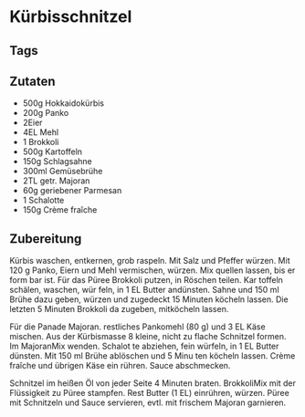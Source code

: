 # Kürbisschnitzel

## Tags

## Zutaten

- 500g Hokkaidokürbis
- 200g Panko
- 2Eier
- 4EL Mehl
- 1 Brokkoli
- 500g Kartoffeln
- 150g Schlagsahne
- 300ml Gemüsebrühe
- 2TL getr. Majoran
- 60g geriebener Parmesan
- 1 Schalotte
- 150g Crème fraîche

## Zubereitung

Kürbis waschen, entkernen, grob
raspeln. Mit Salz und Pfeffer
würzen. Mit 120 g Panko, Eiern
und Mehl vermischen, würzen.
Mix quellen lassen, bis er form
bar ist. Für das Püree Brokkoli
putzen, in Röschen teilen. Kar
toffeln schälen, waschen, wür
feln, in 1 EL Butter andünsten.
Sahne und 150 ml Brühe dazu
geben, würzen und zugedeckt
15 Minuten köcheln lassen. Die
letzten 5 Minuten Brokkoli da
zugeben, mitköcheln lassen.

Für die Panade Majoran.
restliches Pankomehl (80 g)
und 3 EL Käse mischen. Aus der
Kürbismasse 8 kleine, nicht zu
flache
Schnitzel formen. Im
MajoranMix wenden. Schalot
te abziehen, fein würfeln, in
1 EL Butter dünsten. Mit 150 ml
Brühe ablöschen und 5 Minu
ten köcheln lassen.
Crème
fraîche und übrigen Käse ein
rühren. Sauce abschmecken.

Schnitzel im heißen Öl von
jeder Seite 4 Minuten
braten. BrokkoliMix mit der
Flüssigkeit zu Püree stampfen.
Rest Butter (1 EL) einrühren,
würzen. Püree mit Schnitzeln
und Sauce servieren, evtl. mit
frischem Majoran garnieren.
